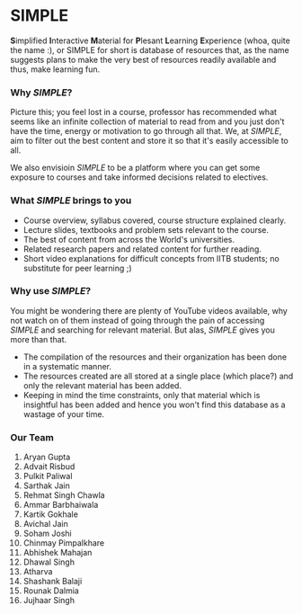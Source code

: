 # SIMPLE
**S**implified **I**nteractive **M**aterial for **P**lesant **L**earning **E**xperience (whoa, quite the name :), or SIMPLE for short is database of resources that, as the name suggests plans to make the very best of resources readily available and thus, make learning fun.

### Why *SIMPLE*?
Picture this; you feel lost in a course, professor has recommended what seems like an infinite collection of material to read from and you just don't have the time, energy or motivation to go through all that. We, at *SIMPLE*, aim to filter out the best content and store it so that it's easily accessible to all.

We also envisioin *SIMPLE* to be a platform where you can get some exposure to courses and take informed decisions related to electives.

### What *SIMPLE* brings to you
- Course overview, syllabus covered, course structure explained clearly.
- Lecture slides, textbooks and problem sets relevant to the course.
- The best of content from across the World's universities.
- Related research papers and related content for further reading.
- Short video explanations for difficult concepts from IITB students; no substitute for peer learning ;)

### Why use *SIMPLE*?
You might be wondering there are plenty of YouTube videos available, why not watch on of them instead of going through the pain of accessing *SIMPLE* and searching for relevant material. But alas, *SIMPLE* gives you more than that.

- The compilation of the resources and their organization has been done in a systematic manner.
- The resources created are all stored at a single place (which place?) and only the relevant material has been added.
- Keeping in mind the time constraints, only that material which is insightful has been added and hence you won't find this database as a wastage of your time.

### Our Team
1. Aryan Gupta
2. Advait Risbud
3. Pulkit Paliwal
4. Sarthak Jain
5. Rehmat Singh Chawla
6. Ammar Barbhaiwala
7. Kartik Gokhale
8. Avichal Jain
9. Soham Joshi
10. Chinmay Pimpalkhare
11. Abhishek Mahajan
12. Dhawal Singh
13. Atharva
14. Shashank Balaji
15. Rounak Dalmia
16. Jujhaar Singh
